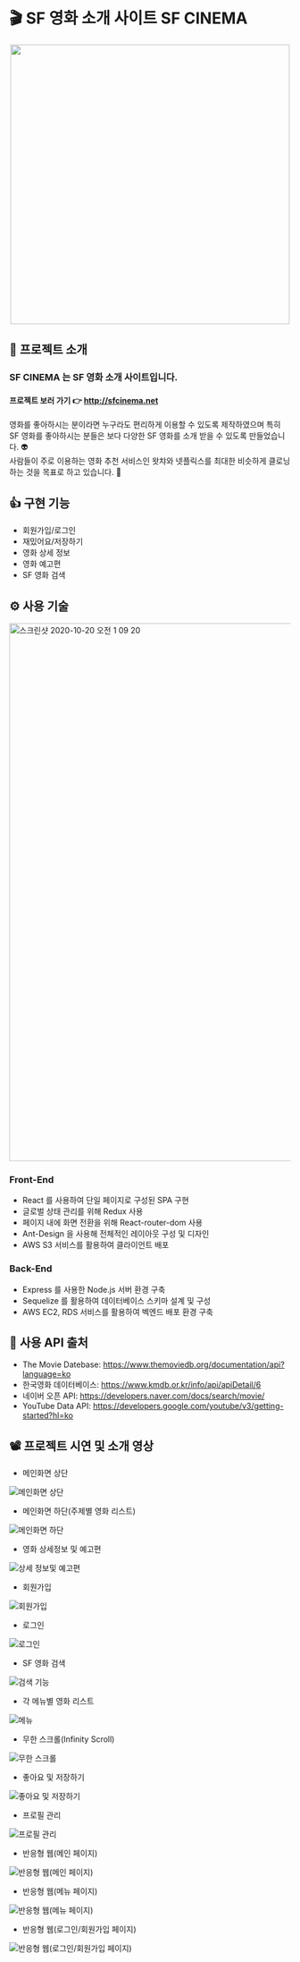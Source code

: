# :clapper: SF 영화 소개 사이트 SF CINEMA

<p align="center" >
  <img src="https://user-images.githubusercontent.com/58875822/96440577-23f06d00-1243-11eb-9e11-96b5ff96b861.png" width="500px"/>
</p>

## 📌 프로젝트 소개

### <p>SF CINEMA 는 SF 영화 소개 사이트입니다.</p>

#### 프로젝트 보러 가기 👉  http://sfcinema.net

영화를 좋아하시는 분이라면 누구라도 편리하게 이용할 수 있도록 제작하였으며 특히 SF 영화를 좋아하시는 분들은 보다 다양한 SF 영화를 소개 받을 수 있도록 만들었습니다. :alien:  
사람들이 주로 이용하는 영화 추천 서비스인 왓챠와 넷플릭스를 최대한 비슷하게 클로닝하는 것을 목표로 하고 있습니다. :muscle:



## 👍 구현 기능

- 회원가입/로그인
- 재밌어요/저장하기
- 영화 상세 정보
- 영화 예고편
- SF 영화 검색

## ⚙ 사용 기술

<img width="962" alt="스크린샷 2020-10-20 오전 1 09 20" src="https://user-images.githubusercontent.com/58875822/96477011-f7ebe080-1270-11eb-98a9-97e7424dc8e0.png">

### Front-End
<ul>
  <li>React 를 사용하여 단일 페이지로 구성된 SPA 구현</li>
  <li>글로벌 상태 관리를 위해 Redux 사용</li>
  <li>페이지 내에 화면 전환을 위해 React-router-dom 사용</li>
  <li>Ant-Design 을 사용해 전체적인 레이아웃 구성 및 디자인</li>
  <li>AWS S3 서비스를 활용하여 클라이언트 배포</li>
</ul>

### Back-End
<ul>
  <li>Express 를 사용한 Node.js 서버 환경 구축</li>
  <li>Sequelize 를 활용하여 데이터베이스 스키마 설계 및 구성</li>
  <li>AWS EC2, RDS 서비스를 활용하여 벡엔드 배포 환경 구축</li>
</ul>

## 📂 사용 API 출처
- The Movie Datebase: https://www.themoviedb.org/documentation/api?language=ko
- 한국영화 데이터베이스: https://www.kmdb.or.kr/info/api/apiDetail/6
- 네이버 오픈 API: https://developers.naver.com/docs/search/movie/
- YouTube Data API: https://developers.google.com/youtube/v3/getting-started?hl=ko

## 📽 프로젝트 시연 및 소개 영상

- 메인화면 상단

![메인화면 상단 ](https://user-images.githubusercontent.com/58875822/96583486-c11cd580-1317-11eb-8770-403a3ad18fe8.gif)

- 메인화면 하단(주제별 영화 리스트)

![메인화면 하단](https://user-images.githubusercontent.com/58875822/96598557-f29e9c80-1329-11eb-91a3-005bb98ba43b.gif)

- 영화 상세정보 및 예고편

![상세 정보및 예고편](https://user-images.githubusercontent.com/58875822/96604894-93905600-1330-11eb-89b9-78e5ac6c5850.gif)

- 회원가입

![회원가입](https://user-images.githubusercontent.com/58875822/96682817-4e156c80-13b4-11eb-8841-f104fd3d266b.gif)

- 로그인

![로그인](https://user-images.githubusercontent.com/58875822/96683595-53bf8200-13b5-11eb-9644-cb48da208cc1.gif)

- SF 영화 검색

![검색 기능](https://user-images.githubusercontent.com/58875822/96687006-41941280-13ba-11eb-8708-b7fb6cf1d214.gif)

- 각 메뉴별 영화 리스트

![메뉴](https://user-images.githubusercontent.com/58875822/96693613-69877400-13c2-11eb-8e60-0d67597f8de1.gif)

- 무한 스크롤(Infinity Scroll)

![무한 스크롤](https://user-images.githubusercontent.com/58875822/96695503-b10eff80-13c4-11eb-94c3-e98e3f50ea2e.gif)

- 좋아요 및 저장하기

![좋아요 및 저장하기](https://user-images.githubusercontent.com/58875822/96698434-0f89ad00-13c8-11eb-9442-7b3139a4cc3e.gif)

- 프로필 관리

![프로필 관리](https://user-images.githubusercontent.com/58875822/96699848-b458ba00-13c9-11eb-853c-55e4b9246e5f.gif)

- 반응형 웹(메인 페이지)

![반응형 웹(메인 페이지)](https://user-images.githubusercontent.com/58875822/96701363-778dc280-13cb-11eb-8c4c-e3d5914c4ed3.gif)

- 반응형 웹(메뉴 페이지)

![반응형 웹(메뉴 페이지)](https://user-images.githubusercontent.com/58875822/96706397-7f506580-13d1-11eb-9a12-7baae325593b.gif)

- 반응형 웹(로그인/회원가입 페이지)

![반응형 웹(로그인/회원가입 페이지)](https://user-images.githubusercontent.com/58875822/96708512-4bc30a80-13d4-11eb-9b7c-d87967d0e891.gif)

